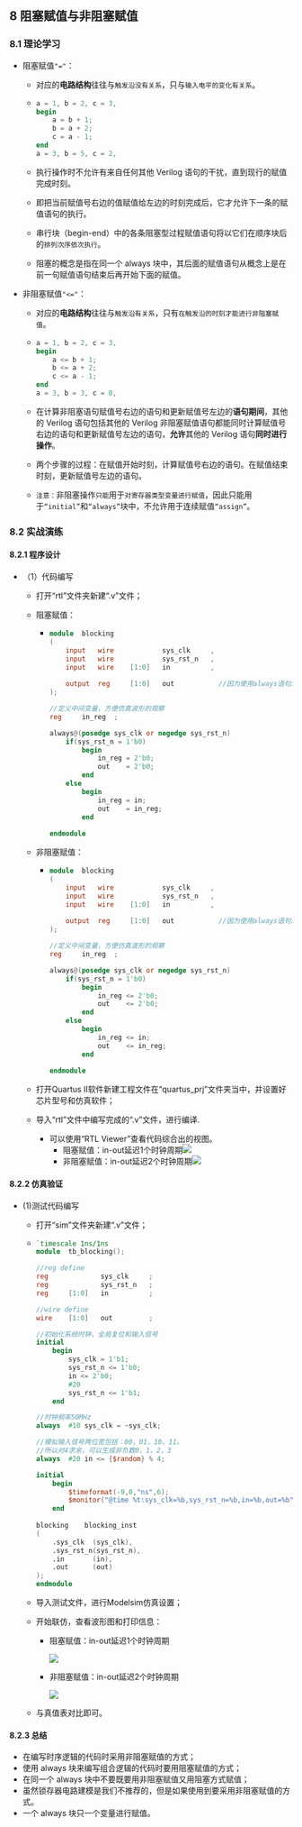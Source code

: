 ## 8 阻塞赋值与非阻塞赋值

### 8.1 理论学习

* 阻塞赋值`"="`：

  * 对应的**电路结构**往往与`触发沿没有关系`，只与`输入电平的变化有关系`。

  * ``` verilog
    a = 1, b = 2, c = 3,
    begin
    	a = b + 1;
    	b = a + 2;
    	c = a - 1;
    end
    a = 3, b = 5, c = 2,
    ```

  * 执行操作时不允许有来自任何其他 Verilog 语句的干扰，直到现行的赋值完成时刻。

  * 即把当前赋值号右边的值赋值给左边的时刻完成后，它才允许下一条的赋值语句的执行。

  * 串行块（begin-end）中的各条阻塞型过程赋值语句将以它们在顺序块后的`排列次序依次执行`。

  * 阻塞的概念是指在同一个 always 块中，其后面的赋值语句从概念上是在前一句赋值语句结束后再开始下面的赋值。

* 非阻塞赋值`"<="`：

  * 对应的**电路结构**往往与`触发沿有关系`，只有`在触发沿的时刻才能进行非阻塞赋值`。

  * ``` verilog
    a = 1, b = 2, c = 3,
    begin
    	a <= b + 1;
    	b <= a + 2;
    	c <= a - 1;
    end
    a = 3, b = 3, c = 0,
    ```

  * 在计算非阻塞语句赋值号右边的语句和更新赋值号左边的**语句期间**，其他的 Verilog 语句包括其他的 Verilog 非阻塞赋值语句都能同时计算赋值号右边的语句和更新赋值号左边的语句，**允许**其他的 Verilog 语句**同时进行操作**。

  * 两个步骤的过程：在赋值开始时刻，计算赋值号右边的语句。在赋值结束时刻，更新赋值号左边的语句。

  * `注意：`非阻塞操作`只能`用于`对寄存器类型变量进行赋值`，因此只能用于`“initial”`和`“always”`块中，不允许用于连续赋值`“assign”`。

### 8.2 实战演练

#### 8.2.1 程序设计

* （1）代码编写

  * 打开“rtl”文件夹新建“.v”文件；

  * 阻塞赋值：

    * ``` verilog
      module  blocking
      (
          input   wire            sys_clk     ,
          input   wire            sys_rst_n   ,
          input   wire    [1:0]   in          ,
          
          output  reg     [1:0]   out           //因为使用always语句进行赋值，，所以变量是reg型
      );
      
      //定义中间变量，方便仿真波形的观察
      reg     in_reg  ;
      
      always@(posedge sys_clk or negedge sys_rst_n)
          if(sys_rst_n = 1'b0)
              begin
                  in_reg = 2'b0;
                  out    = 2'b0;
              end
          else
              begin
                  in_reg = in;
                  out    = in_reg;
              end
        
      endmodule
      ```

  * 非阻塞赋值：

    * ``` verilog
      module  blocking
      (
          input   wire            sys_clk     ,
          input   wire            sys_rst_n   ,
          input   wire    [1:0]   in          ,
          
          output  reg     [1:0]   out           //因为使用always语句进行赋值，，所以变量是reg型
      );
      
      //定义中间变量，方便仿真波形的观察
      reg     in_reg  ;
      
      always@(posedge sys_clk or negedge sys_rst_n)
          if(sys_rst_n = 1'b0)
              begin
                  in_reg <= 2'b0;
                  out    <= 2'b0;
              end
          else
              begin
                  in_reg <= in;
                  out    <= in_reg;
              end
        
      endmodule
      ```

  * 打开Quartus II软件新建工程文件在“quartus_prj”文件夹当中，并设置好芯片型号和仿真软件；

  * 导入“rtl”文件中编写完成的“.v”文件，进行编译.

    * 可以使用“RTL Viewer”查看代码综合出的视图。
      * 阻塞赋值：in-out延迟1个时钟周期![](https://pic.imgdb.cn/item/64edaed8661c6c8e541d9f2a.jpg)
      * 非阻塞赋值：in-out延迟2个时钟周期![](https://pic.imgdb.cn/item/64edaf9e661c6c8e541e0c32.jpg)

#### 8.2.2 仿真验证

* (1)测试代码编写

  * 打开“sim”文件夹新建“.v”文件；

  * ``` verilog
    `timescale 1ns/1ns
    module  tb_blocking();
    
    //reg define
    reg             sys_clk     ;
    reg             sys_rst_n   ;
    reg     [1:0]   in          ;
    
    //wire define
    wire    [1:0]   out         ;
    
    //初始化系统时钟，全局复位和输入信号
    initial
        begin
            sys_clk = 1'b1;
            sys_rst_n <= 1'b0;
            in <= 2'b0;
            #20
            sys_rst_n <= 1'b1;
        end
    
    //时钟频率50MHz
    always  #10 sys_clk = ~sys_clk;
    
    //模拟输入信号两位宽包括：00，01，10，11。
    //所以对4求余，可以生成非负数0，1，2，3
    always  #20 in <= {$random} % 4;
    
    initial
        begin
            $timeformat(-9,0,"ns",6);
            $monitor("@time %t:sys_clk=%b,sys_rst_n=%b,in=%b,out=%b",$time,sys_clk,sys_rst_n,in,out);
        end
        
    blocking    blocking_inst
    (
        .sys_clk  (sys_clk),
        .sys_rst_n(sys_rst_n),
        .in       (in),
        .out      (out)
    );
    endmodule
    ```

  * 导入测试文件，进行Modelsim仿真设置；

  * 开始联仿，查看波形图和打印信息：

    * 阻塞赋值：in-out延迟1个时钟周期

      ![](https://pic.imgdb.cn/item/64edaf26661c6c8e541dcf46.jpg)

    * 非阻塞赋值：in-out延迟2个时钟周期

      ![](https://pic.imgdb.cn/item/64edb06e661c6c8e541e471f.jpg)

  * 与真值表对比即可。


#### 8.2.3 总结

* 在编写时序逻辑的代码时采用非阻塞赋值的方式；
* 使用 always 块来编写组合逻辑的代码时要用阻塞赋值的方式；
* 在同一个 always 块中不要既要用非阻塞赋值又用阻塞方式赋值；
* 虽然锁存器电路建模是我们不推荐的，但是如果使用到要采用非阻塞赋值的方式。
* 一个 always 块只一个变量进行赋值。
